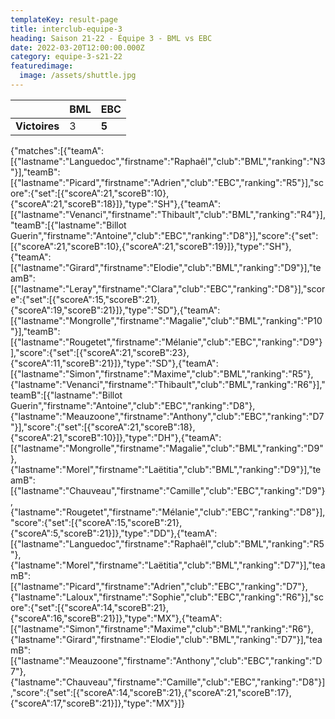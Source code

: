 ```yaml
---
templateKey: result-page
title: interclub-equipe-3
heading: Saison 21-22 - Équipe 3 - BML vs EBC
date: 2022-03-20T12:00:00.000Z
category: equipe-3-s21-22
featuredimage:
  image: /assets/shuttle.jpg
---
```

|               | BML   | EBC |
| ------------- | ----- | --- |
| **Victoires** | 3 | **5**   |

<scoreboard>{"matches":[{"teamA":[{"lastname":"Languedoc","firstname":"Raphaêl","club":"BML","ranking":"N3"}],"teamB":[{"lastname":"Picard","firstname":"Adrien","club":"EBC","ranking":"R5"}],"score":{"set":[{"scoreA":21,"scoreB":10},{"scoreA":21,"scoreB":18}]},"type":"SH"},{"teamA":[{"lastname":"Venanci","firstname":"Thibault","club":"BML","ranking":"R4"}],"teamB":[{"lastname":"Billot Guerin","firstname":"Antoine","club":"EBC","ranking":"D8"}],"score":{"set":[{"scoreA":21,"scoreB":10},{"scoreA":21,"scoreB":19}]},"type":"SH"},{"teamA":[{"lastname":"Girard","firstname":"Elodie","club":"BML","ranking":"D9"}],"teamB":[{"lastname":"Leray","firstname":"Clara","club":"EBC","ranking":"D8"}],"score":{"set":[{"scoreA":15,"scoreB":21},{"scoreA":19,"scoreB":21}]},"type":"SD"},{"teamA":[{"lastname":"Mongrolle","firstname":"Magalie","club":"BML","ranking":"P10"}],"teamB":[{"lastname":"Rougetet","firstname":"Mélanie","club":"EBC","ranking":"D9"}],"score":{"set":[{"scoreA":21,"scoreB":23},{"scoreA":11,"scoreB":21}]},"type":"SD"},{"teamA":[{"lastname":"Simon","firstname":"Maxime","club":"BML","ranking":"R5"},{"lastname":"Venanci","firstname":"Thibault","club":"BML","ranking":"R6"}],"teamB":[{"lastname":"Billot Guerin","firstname":"Antoine","club":"EBC","ranking":"D8"},{"lastname":"Meauzoone","firstname":"Anthony","club":"EBC","ranking":"D7"}],"score":{"set":[{"scoreA":21,"scoreB":18},{"scoreA":21,"scoreB":10}]},"type":"DH"},{"teamA":[{"lastname":"Mongrolle","firstname":"Magalie","club":"BML","ranking":"D9"},{"lastname":"Morel","firstname":"Laëtitia","club":"BML","ranking":"D9"}],"teamB":[{"lastname":"Chauveau","firstname":"Camille","club":"EBC","ranking":"D9"},{"lastname":"Rougetet","firstname":"Mélanie","club":"EBC","ranking":"D8"}],"score":{"set":[{"scoreA":15,"scoreB":21},{"scoreA":5,"scoreB":21}]},"type":"DD"},{"teamA":[{"lastname":"Languedoc","firstname":"Raphaêl","club":"BML","ranking":"R5"},{"lastname":"Morel","firstname":"Laëtitia","club":"BML","ranking":"D7"}],"teamB":[{"lastname":"Picard","firstname":"Adrien","club":"EBC","ranking":"D7"},{"lastname":"Laloux","firstname":"Sophie","club":"EBC","ranking":"R6"}],"score":{"set":[{"scoreA":14,"scoreB":21},{"scoreA":16,"scoreB":21}]},"type":"MX"},{"teamA":[{"lastname":"Simon","firstname":"Maxime","club":"BML","ranking":"R6"},{"lastname":"Girard","firstname":"Elodie","club":"BML","ranking":"D7"}],"teamB":[{"lastname":"Meauzoone","firstname":"Anthony","club":"EBC","ranking":"D7"},{"lastname":"Chauveau","firstname":"Camille","club":"EBC","ranking":"D8"}],"score":{"set":[{"scoreA":14,"scoreB":21},{"scoreA":21,"scoreB":17},{"scoreA":17,"scoreB":21}]},"type":"MX"}]}</scoreboard>